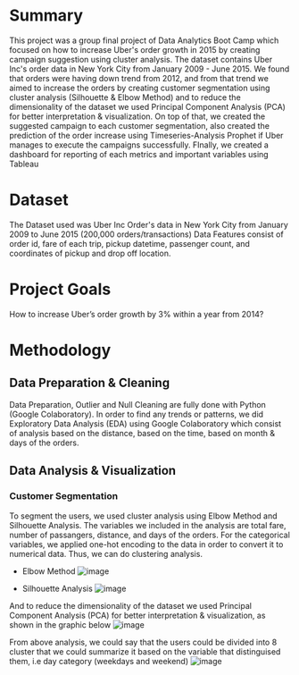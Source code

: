 # Summary
This project was a group final project of Data Analytics Boot Camp which focused on how to increase Uber's order growth in 2015 by creating campaign suggestion using cluster analysis.
The dataset contains Uber Inc's order data in New York City from January 2009 - June 2015.
We found that orders were having down trend from 2012, and from that trend we aimed to increase the orders by creating customer segmentation using cluster analysis (Silhouette & Elbow Method) and to reduce the dimensionality of the dataset we used Principal Component Analysis (PCA) for better interpretation & visualization. On top of that, we created the suggested campaign to each customer segmentation, also created the prediction of the order increase using Timeseries-Analysis Prophet if Uber manages to execute the campaigns successfully. FInally, we created a dashboard for reporting of each metrics and important variables using Tableau
# Dataset
The Dataset used was Uber Inc Order's data in New York City from January 2009 to June 2015 (200,000 orders/transactions)
Data Features consist of order id, fare of each trip, pickup datetime, passenger count, and coordinates of pickup and drop off location.
# Project Goals
How to increase Uber’s order growth by 3% within a year from 2014?
# Methodology
## Data Preparation & Cleaning
Data Preparation, Outlier and Null Cleaning are fully done with Python (Google Colaboratory).
In order to find any trends or patterns, we did Exploratory Data Analysis (EDA) using Google Colaboratory which consist of analysis based on the distance, based on the time, based on month & days of the orders.
## Data Analysis & Visualization
### Customer Segmentation
To segment the users, we used cluster analysis using Elbow Method and Silhouette Analysis. The variables we included in the analysis are total fare, number of passangers, distance, and days of the orders.
For the categorical variables, we applied one-hot encoding to the data in order to convert it to numerical data. Thus, we can do clustering analysis.
- Elbow Method
 ![image](https://user-images.githubusercontent.com/123222363/215431675-6216a5bf-8057-4f01-a1fd-49654ee6905e.png)

- Silhouette Analysis
 ![image](https://user-images.githubusercontent.com/123222363/215431596-3b2b8f3a-a8de-4106-94fd-8da76d0a184d.png)

And to reduce the dimensionality of the dataset we used Principal Component Analysis (PCA) for better interpretation & visualization, as shown in the graphic below
![image](https://user-images.githubusercontent.com/123222363/215432363-06977188-c8df-4fda-9b7b-3aa49ab45dda.png)

From above analysis, we could say that the users could be divided into 8 cluster that we could summarize it based on the variable that distinguised them, i.e day category (weekdays and weekend)
![image](https://user-images.githubusercontent.com/123222363/215432845-cda7d495-7aca-4276-a8dd-b3c8abd84b95.png)
